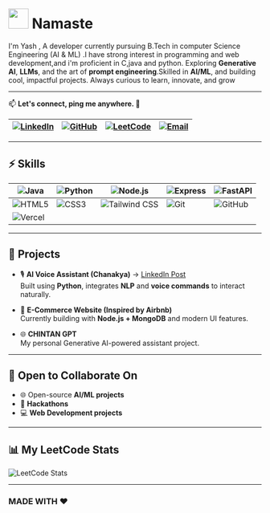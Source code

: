 # <img src="https://media.giphy.com/media/hvRJCLFzcasrR4ia7z/giphy.gif" width="40px"> Namaste



 I'm Yash , A developer currently pursuing B.Tech in computer Science Engineering (AI & ML) .I have strong interest in programming and web development,and i'm proficient in C,java and python. Exploring **Generative AI**, **LLMs**, and the art of **prompt engineering**.Skilled in  **AI/ML**, and building cool, impactful projects. Always curious to learn, innovate, and grow

---

📫 **Let's connect, ping me anywhere. 🤝**

| [![LinkedIn](https://img.shields.io/badge/LinkedIn-0A66C2?style=flat\&logo=linkedin\&logoColor=white)](https://www.linkedin.com/in/yash-awasthi-a7aa5b334/) | [![GitHub](https://img.shields.io/badge/GitHub-333?style=flat\&logo=github\&logoColor=white)](https://github.com/Yashjs10) | [![LeetCode](https://img.shields.io/badge/LeetCode-FFA116?style=flat\&logo=leetcode\&logoColor=white)](https://leetcode.com/u/yashawasthi25) | [![Email](https://img.shields.io/badge/Email-D14836?style=flat\&logo=gmail\&logoColor=white)](mailto:yashawasthi854@gmail.com) |
| ----------------------------------------------------------------------------------------------------------------------------------------------------------- | -------------------------------------------------------------------------------------------------------------------------- | -------------------------------------------------------------------------------------------------------------------------------------------- | ------------------------------------------------------------------------------------------------------------------------------ |

---

## ⚡ Skills

| ![Java](https://img.shields.io/badge/Java-ED8B00?style=flat\&logo=java\&logoColor=white)       | ![Python](https://img.shields.io/badge/Python-3776AB?style=flat\&logo=python\&logoColor=white) | ![Node.js](https://img.shields.io/badge/Node.js-339933?style=flat\&logo=nodedotjs\&logoColor=white)             | ![Express](https://img.shields.io/badge/Express.js-000000?style=flat\&logo=express\&logoColor=white) | ![FastAPI](https://img.shields.io/badge/FastAPI-009688?style=flat\&logo=fastapi\&logoColor=white) |
| ---------------------------------------------------------------------------------------------- | ---------------------------------------------------------------------------------------------- | --------------------------------------------------------------------------------------------------------------- | ---------------------------------------------------------------------------------------------------- | ------------------------------------------------------------------------------------------------- |
| ![HTML5](https://img.shields.io/badge/HTML5-E34F26?style=flat\&logo=html5\&logoColor=white)    | ![CSS3](https://img.shields.io/badge/CSS3-1572B6?style=flat\&logo=css3\&logoColor=white)       | ![Tailwind CSS](https://img.shields.io/badge/Tailwind_CSS-06B6D4?style=flat\&logo=tailwindcss\&logoColor=white) | ![Git](https://img.shields.io/badge/Git-F05032?style=flat\&logo=git\&logoColor=white)                | ![GitHub](https://img.shields.io/badge/GitHub-181717?style=flat\&logo=github\&logoColor=white)    |
| ![Vercel](https://img.shields.io/badge/Vercel-000000?style=flat\&logo=vercel\&logoColor=white) |                                                                                                |                                                                                                                 |                                                                                                      |                                                                                                   |


---

## 🚀 Projects

- 🎙️ **AI Voice Assistant (Chanakya)** → [LinkedIn Post](https://www.linkedin.com/posts/yash-awasthi-a7aa5b334_ai-voiceassistant-nvidia-activity-7319263848144801792-2OTd)  
  Built using **Python**, integrates **NLP** and **voice commands** to interact naturally.

- 🛒 **E-Commerce Website (Inspired by Airbnb)**  
  Currently building with **Node.js + MongoDB** and modern UI features.

- 🌐 **CHINTAN GPT**  
  My personal Generative AI-powered assistant project.

---

## 🤝 Open to Collaborate On

- 🌐 Open-source **AI/ML projects**  
- 🧠 **Hackathons** 
- 💻 **Web Development projects**   

---

## 📊 My LeetCode Stats

![LeetCode Stats](https://leetcard.jacoblin.cool/yashawasthi25?theme=dark&font=Baloo&ext=heatmap)

---

### MADE WITH ❤️ 
